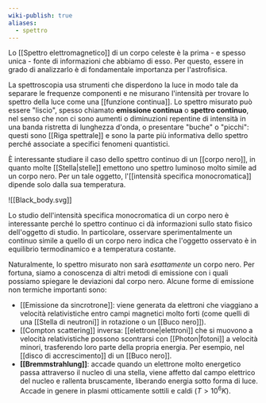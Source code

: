 ```yaml
---
wiki-publish: true
aliases:
  - spettro
---
```

Lo [[Spettro elettromagnetico]] di un corpo celeste è la prima - e spesso unica - fonte di informazioni che abbiamo di esso. Per questo, essere in grado di analizzarlo è di fondamentale importanza per l'astrofisica.

La spettroscopia usa strumenti che disperdono la luce in modo tale da separare le frequenze componenti e ne misurano l'intensità per trovare lo spettro della luce come una [[funzione continua]]. Lo spettro misurato può essere "liscio", spesso chiamato **emissione continua** o **spettro continuo**, nel senso che non ci sono aumenti o diminuzioni repentine di intensità in una banda ristretta di lunghezza d'onda, o presentare "buche" o "picchi": questi sono [[Riga spettrale]] e sono la parte più informativa dello spettro perché associate a specifici fenomeni quantistici.

È interessante studiare il caso dello spettro continuo di un [[corpo nero]], in quanto molte [[Stella|stelle]] emettono uno spettro luminoso molto simile ad un corpo nero. Per un tale oggetto, l'[[intensità specifica monocromatica]] dipende solo dalla sua temperatura.


![[Black_body.svg]]

Lo studio dell'intensità specifica monocromatica di un corpo nero è interessante perché lo spettro continuo ci dà informazioni sullo stato fisico dell'oggetto di studio. In particolare, osservare sperimentalmente un continuo simile a quello di un corpo nero indica che l'oggetto osservato è in equilibrio termodinamico e a temperatura costante.

Naturalmente, lo spettro misurato non sarà *esattamente* un corpo nero. Per fortuna, siamo a conoscenza di altri metodi di emissione con i quali possiamo spiegare le deviazioni dal corpo nero. Alcune forme di emissione non termiche importanti sono:
- [[Emissione da sincrotrone]]: viene generata da elettroni che viaggiano a velocità relativistiche entro campi magnetici molto forti (come quelli di una [[Stella di neutroni]] in rotazione o un [[Buco nero]]).
- [[Compton scattering]] inversa: [[elettrone|elettroni]] che si muovono a velocità relativistiche possono scontrarsi con [[Photon|fotoni]] a velocità minori, trasferendo loro parte della propria energia. Per esempio, nel [[disco di accrescimento]] di un [[Buco nero]].
- **[[Bremmstrahlung]]**: accade quando un elettrone molto energetico passa attraverso il nucleo di una stella, viene affetto dal campo elettrico del nucleo e rallenta bruscamente, liberando energia sotto forma di luce. Accade in genere in plasmi otticamente sottili e caldi ($T>10^{6}K$).
